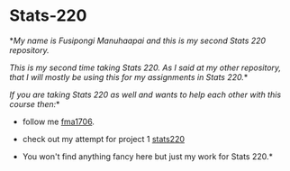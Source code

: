 # Stats-220
**My name is Fusipongi Manuhaapai and this is my second Stats 220 repository.*

*This is my second time taking Stats 220. As I said at my other repository, that I will mostly be using this for my assignments in Stats 220.**

*If you are taking Stats 220 as well and wants to help each other with this course then:**

* follow me [fma1706](github.com).

* check out my attempt for project 1 [stats220](https://fma1706.github.io/stats-220/)

* You won't find anything fancy here but just my work for Stats 220.*
